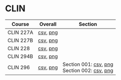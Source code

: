 # CLIN

| Course | Overall | Section |
| ------ | ------- | ------- |
| CLIN 227A | [csv](https://github.com/UCSD-Historical-Enrollment-Data/2024Winter/blob/main/overall/CLIN%20227A.csv), [png](https://raw.githubusercontent.com/UCSD-Historical-Enrollment-Data/2024Winter/main/plot_overall/CLIN%20227A.png) |  |
| CLIN 227B | [csv](https://github.com/UCSD-Historical-Enrollment-Data/2024Winter/blob/main/overall/CLIN%20227B.csv), [png](https://raw.githubusercontent.com/UCSD-Historical-Enrollment-Data/2024Winter/main/plot_overall/CLIN%20227B.png) |  |
| CLIN 228 | [csv](https://github.com/UCSD-Historical-Enrollment-Data/2024Winter/blob/main/overall/CLIN%20228.csv), [png](https://raw.githubusercontent.com/UCSD-Historical-Enrollment-Data/2024Winter/main/plot_overall/CLIN%20228.png) |  |
| CLIN 294B | [csv](https://github.com/UCSD-Historical-Enrollment-Data/2024Winter/blob/main/overall/CLIN%20294B.csv), [png](https://raw.githubusercontent.com/UCSD-Historical-Enrollment-Data/2024Winter/main/plot_overall/CLIN%20294B.png) |  |
| CLIN 296 | [csv](https://github.com/UCSD-Historical-Enrollment-Data/2024Winter/blob/main/overall/CLIN%20296.csv), [png](https://raw.githubusercontent.com/UCSD-Historical-Enrollment-Data/2024Winter/main/plot_overall/CLIN%20296.png) | Section 001: [csv](https://github.com/UCSD-Historical-Enrollment-Data/2024Winter/blob/main/section/CLIN%20296_001.csv), [png](https://raw.githubusercontent.com/UCSD-Historical-Enrollment-Data/2024Winter/main/plot_section/CLIN%20296_001.png)<br>Section 002: [csv](https://github.com/UCSD-Historical-Enrollment-Data/2024Winter/blob/main/section/CLIN%20296_002.csv), [png](https://raw.githubusercontent.com/UCSD-Historical-Enrollment-Data/2024Winter/main/plot_section/CLIN%20296_002.png) |
